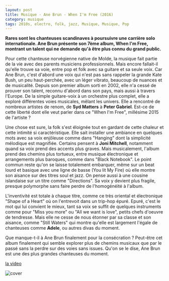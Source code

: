 ```yaml
---
layout: post
title: Musique - Ane Brun - When I'm Free (2016)
category: musique
tags: 2010s, electro, folk, jazz, Musique, Musique, Pop
---
```

**Rares sont les chanteuses scandinaves à poursuivre une carrière solo internationale. Ane Brun présente son 7ème album, When I'm Free, montrant un talent qui ne demande qu'à être plus connu du grand public.**

Pour cette chanteuse norvégienne native de Molde, la musique fait partie de la vie avec des parents musiciens professionnels. Mais encore fallait-il qu'elle trouve sa voie, entre pop et folk avec sa guitare et sa seule voix. Car Ane Brun, c'est d'abord une voix qui n'est pas sans rappeler la grande Kate Bush, un peu haut-perchée, avec un léger vibrato, beaucoup de nuances et de musicalité. Depuis son premier album sorti en 2002, elle n'a cessé de prouver son talent, reconnu d'abord dans son pays, mais aussi à travers l'Europe. De la simple guitare-voix à un orchestre plus complet, elle a exploré différentes voies musicales, mêlant les univers. Elle a rencontré de nombreux artistes de renom, de **Syd Matters** à **Peter Gabriel**. Est-ce de cette liberté dont elle veut parler dans ce "When I'm Free", millésime 2015 de l'artiste ?

Une chose est sure, la folk s'est éloignée tout en gardant de cette chaleur et cette intimité si caractéristique. Elle sait installer une ambiance en quelques mots avec sa voix enjôleuse comme dans "Hanging" dont la simplicité mélodique est magnifiée. Certains pensent à **Joni Mitchell**, notamment quand sa voix prend des accents plus graves. Mais musicalement, l'album prend des chemins plus tortueux, entre musique électronique et arrangements plus baroques, comme dans "Black Notebook". Le point commun reste qu'on se laisse totalement embarquer, même sur un beat lourd et basique avec une ligne de basse (You lit My Fire) où elle montre son aisance sur des titres soul et jazz. On pense aussi à une cousine islandaise sur un titre comme "Directions". Sa voix y devient plus fragile, presque polymorphe sans faire perdre de l'homogénéité à l'album.

L'inventivité est totale à chaque titre, comme ce très oriental et électronique "Shape of a Heart" où on l'entrevoit dans un trip-hop épuré. Epuré, c'est le mot qui lui convient le mieux, tant sa voix se suffit de quelques instruments comme pour "Miss you more" ou "All we want is love", petits chefs d'oeuvre de tendresse. Mais elle ne cesse de nous étonner par sa classe et son aisance, comme "Still Waters" qui montre qu'elle est largement l'égale de chanteuses comme **Adele**, ou autres divas du moment.

Que manque-t-il à Ane Brun finalement pour la consécration ? Peut-être cet album finalement qui semble explorer plus de chemins musicaux que par le passé sans la perdre sur des voies sans issues. Qu'on se le dise, Ane Brun est une des plus grandes chanteuses du moment.

[la video](https://www.youtube.com/watch?v=pSxjNwz0iAU)

![cover](http://cheziceman.files.wordpress.com/2016/01/anebrun.jpg)
